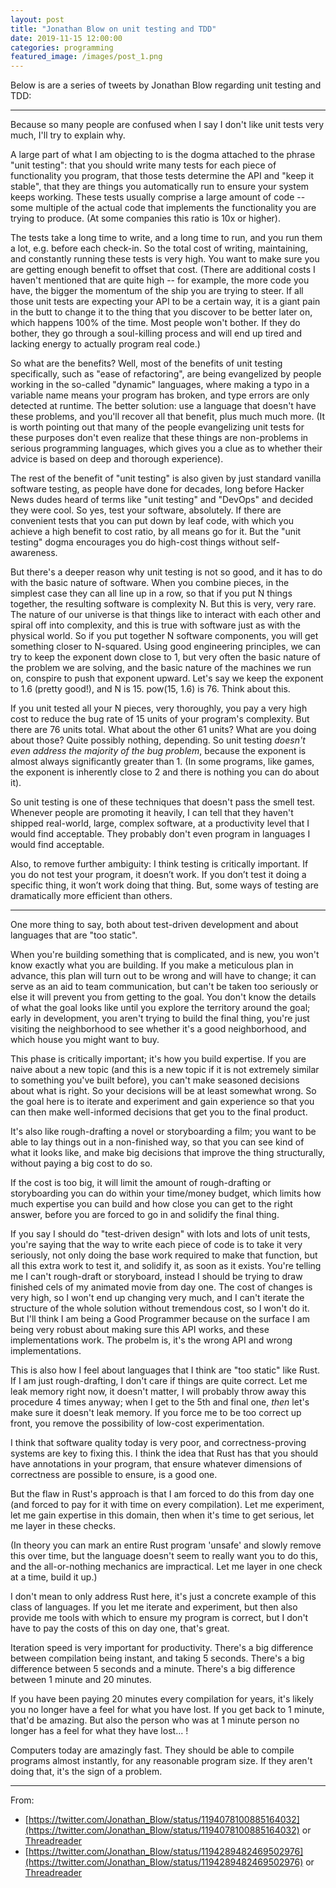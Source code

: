 ```yaml
---
layout: post
title: "Jonathan Blow on unit testing and TDD"
date: 2019-11-15 12:00:00
categories: programming
featured_image: /images/post_1.png
---
```


Below is are a series of tweets by Jonathan Blow regarding unit testing and TDD:

---

Because so many people are confused when I say I don't like unit tests very much, I'll try to explain why.


A large part of what I am objecting to is the dogma attached to the phrase "unit testing": that you should write many tests for each piece of functionality you program, that those tests determine the API and "keep it stable", that they are things you automatically run to ensure your system keeps working. These tests usually comprise a large amount of code -- some multiple of the actual code that implements the functionality you are trying to produce. (At some companies this ratio is 10x or higher).

The tests take a long time to write, and a long time 
to run, and you run them a lot, e.g. before each check-in. So the total cost of writing, maintaining, and constantly running these tests is very high. You want to make sure you are getting enough benefit to offset that cost. 
(There are additional costs I haven't mentioned that are quite high -- for example, the more code you have, the bigger the momentum of the ship you are trying to steer. If all those unit tests are expecting your API to be a certain way, it is a giant pain in the butt to change it to the thing that you discover to be better later on, which happens 100% of the time. Most people won't bother. If they do bother, they go through a soul-killing process and will end up tired and lacking energy to actually program real code.) 


So what are the benefits? Well, most of the benefits of unit testing specifically, such as "ease of refactoring", are being evangelized by people working in the so-called "dynamic" languages, where making a typo in a variable name means your program has broken, and type errors are only detected at runtime. The better solution: use a language that doesn't have these problems, and you'll recover all that benefit, plus much much more. (It is worth pointing out that many of the people evangelizing unit tests for these purposes don't even realize that these things are non-problems in serious programming languages, which gives you a clue as to whether their advice is based on deep and thorough experience).


The rest of the benefit of "unit testing" is also given by just standard vanilla software testing, as people have done for decades, long before Hacker News dudes heard of terms like "unit testing" and "DevOps" and decided they were cool. 
So yes, test your software, absolutely. If there are convenient tests that you can put down by leaf code, with which you achieve a high benefit to cost ratio, by all means go for it. But the "unit testing" dogma encourages you do high-cost things without self-awareness. 


But there's a deeper reason why unit testing is not so good, and it has to do with the basic nature of software. 
When you combine pieces, in the simplest case they can all line up in a row, so that if you put N things together, the resulting software is complexity N. But this is very, very rare. The nature of our universe is that things like to interact with each other and spiral off into complexity, and this is true with software just as with the physical world. So if you put together N software components, you will get something closer to N-squared. Using good engineering principles, we can try to keep the exponent down close to 1, but very often the basic nature of the problem we are solving, and the basic nature of the machines we run on, conspire to push that exponent upward. Let's say we keep the exponent to 1.6 (pretty good!), and N is 15. pow(15, 1.6) is 76. Think about this. 


If you unit tested all your N pieces, very thoroughly, you pay a very high cost to reduce the bug rate of 15 units of your program's complexity. But there are 76 units total. What about the other 61 units? What are you doing about those? Quite possibly nothing, depending. So unit testing *doesn't even address the majority of the bug problem*, because the exponent is almost always significantly greater than 1. (In some programs, like games, the exponent is inherently close to 2 and there is nothing you can do about it). 


So unit testing is one of these techniques that doesn't pass the smell test. Whenever people are promoting it heavily, I can tell that they haven't shipped real-world, large, complex software, at a productivity level that I would find acceptable. They probably don't even program in languages I would find acceptable. 


Also, to remove further ambiguity: I think testing is critically important. If you do not test your program, it doesn’t work. If you don’t test it doing a specific thing, it won’t work doing that thing. But, some ways of testing are dramatically more efficient than others.

-------------------

One more thing to say, both about test-driven development and about languages that are "too static". 

When you're building something that is complicated, and is new, you won't know exactly what you are building. If you make a meticulous plan in advance, this plan will turn out to be wrong and will have to change; it can serve as an aid to team communication, but can't be taken 
too seriously or else it will prevent you from getting to the goal. You don't know the details of what the goal looks like until you explore the territory around the goal; early in development, you aren't trying to build the final thing, you're just visiting the neighborhood 
to see whether it's a good neighborhood, and which house you might want to buy.

This phase is critically important; it's how you build expertise. If you are naive about a new topic (and this is a new topic if it is not extremely similar to something you've built before), you can't make seasoned decisions about what is right. So your decisions will be 
at least somewhat wrong. So the goal here is to iterate and experiment and gain experience so that you can then make well-informed decisions that get you to the final product. 

It's also like rough-drafting a novel or storyboarding a film; you want to be able to lay things out in a non-finished way, so that you can see kind of what it looks like, and make big decisions that improve the thing structurally, without paying a big cost to do so. 

If the cost is too big, it will limit the amount of rough-drafting or storyboarding you can do within your time/money budget, which limits how much expertise you can build and how close you can get to the right answer, before you are forced to go in and solidify the final thing.

If you say I should do "test-driven design" with lots and lots of unit tests, you're saying that the way to write each piece of code is to take it very seriously, not only doing the base work required to make that function, but all this extra work to test it, and solidify it, 
as soon as it exists. You're telling me I can't rough-draft or storyboard, instead I should be trying to draw finished cels of my animated movie from day one. The cost of changes is very high, so I won't end up changing very much, and I can't iterate the structure of the whole 
solution without tremendous cost, so I won't do it. But I'll think I am being a Good Programmer because on the surface I am being very robust about making sure this API works, and these implementations work. The probelm is, it's the wrong API and wrong implementations. 

This is also how I feel about languages that I think are "too static" like Rust. If I am just rough-drafting, I don't care if things are quite correct. Let me leak memory right now, it doesn't matter, I will probably throw away this procedure 4 times anyway; when I get to the 
5th and final one, *then* let's make sure it doesn't leak memory. If you force me to be too correct up front, you remove the possibility of low-cost experimentation. 

I think that software quality today is very poor, and correctness-proving systems are key to fixing this. I think the idea that Rust has that you should have annotations in your program, that ensure whatever dimensions of correctness are possible to ensure, is a good one.

But the flaw in Rust's approach is that I am forced to do this from day one (and forced to pay for it with time on every compilation). Let me experiment, let me gain expertise in this domain, then when it's time to get serious, let me layer in these checks. 

(In theory you can mark an entire Rust program 'unsafe' and slowly remove this over time, but the language doesn't seem to really want you to do this, and the all-or-nothing mechanics are impractical. Let me layer in one check at a time, build it up.) 

I don't mean to only address Rust here, it's just a concrete example of this class of languages. If you let me iterate and experiment, but then also provide me tools with which to ensure my program is correct, but I don't have to pay the costs of this on day one, that's great.

Iteration speed is very important for productivity. There's a big difference between compilation being instant, and taking 5 seconds. There's a big difference between 5 seconds and a minute. There's a big difference between 1 minute and 20 minutes. 

If you have been paying 20 minutes every compilation for years, it's likely you no longer have a feel for what you have lost. If you get back to 1 minute, that'd be amazing. But also the person who was at 1 minute person no longer has a feel for what they have lost... !

Computers today are amazingly fast. They should be able to compile programs almost instantly, for any reasonable program size. If they aren't doing that, it's the sign of a problem. 

---

From:
- [https://twitter.com/Jonathan_Blow/status/1194078100885164032](https://twitter.com/Jonathan_Blow/status/1194078100885164032) or [Threadreader](https://threadreaderapp.com/thread/1194078100885164032.html)
- [https://twitter.com/Jonathan_Blow/status/1194289482469502976](https://twitter.com/Jonathan_Blow/status/1194289482469502976) or [Threadreader](https://threadreaderapp.com/thread/1194289482469502976.html)
